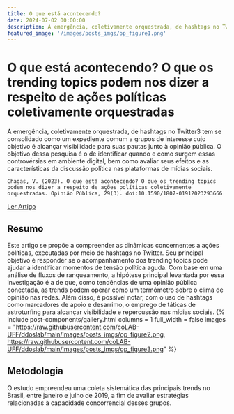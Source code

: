 ```yaml
---
title: O que está acontecendo?
date: 2024-07-02 00:00:00
description: A emergência, coletivamente orquestrada, de hashtags no Twitter3 tem se consolidado como um expediente comum a grupos de interesse cujo objetivo é alcançar visibilidade para suas pautas junto à opinião pública. O objetivo dessa pesquisa é o de identificar quando e como surgem essas controvérsias em ambiente digital, bem como avaliar seus efeitos e as características da discussão política nas plataformas de mídias sociais. 
featured_image: '/images/posts_imgs/op_figure1.png'
---
```


# O que está acontecendo? O que os trending topics podem nos dizer a respeito de ações políticas coletivamente orquestradas

A emergência, coletivamente orquestrada, de hashtags no Twitter3 tem se consolidado como um expediente comum a grupos de interesse cujo objetivo é alcançar visibilidade para suas pautas junto à opinião pública. O objetivo dessa pesquisa é o de identificar quando e como surgem essas controvérsias em ambiente digital, bem como avaliar seus efeitos e as características da discussão política nas plataformas de mídias sociais.

```
Chagas, V. (2023). O que está acontecendo? O que os trending topics podem nos dizer a respeito de ações políticas coletivamente orquestradas. Opinião Pública, 29(3). doi:10.1590/1807-01912023293666
```


<a href="https://doi.org/10.1590/1807-01912023293666" class="button--fill">Ler Artigo</a>

## Resumo

Este artigo se propõe a compreender as dinâmicas concernentes a ações políticas, executadas por meio de hashtags no Twitter. Seu principal objetivo é responder se o acompanhamento dos trending topics pode ajudar a identificar momentos de tensão política aguda. Com base em uma análise de fluxos de ranqueamento, a hipótese principal levantada por essa investigação é a de que, como tendências de uma opinião pública conectada, as trends podem operar como um termômetro sobre o clima de opinião nas redes. Além disso, é possível notar, com o uso de hashtags como marcadores de apoio e desarrimo, o emprego de táticas de astroturfing para alcançar visibilidade e repercussão nas mídias sociais. 
{% include post-components/gallery.html
	columns = 1
	full_width = false
	images = "https://raw.githubusercontent.com/coLAB-UFF/ddoslab/main/images/posts_imgs/op_figure2.png, https://raw.githubusercontent.com/coLAB-UFF/ddoslab/main/images/posts_imgs/op_figure3.png"
%}

## Metodologia

O estudo empreendeu uma coleta sistemática das principais trends no Brasil, entre janeiro e julho de 2019, a fim de avaliar estratégias relacionadas à capacidade concorrencial desses grupos.
